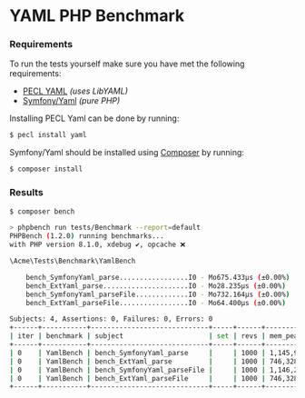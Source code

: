 # YAML PHP Benchmark

### Requirements

To run the tests yourself make sure you have met the following requirements:

- [PECL YAML](http://pecl.php.net/package/yaml) *(uses LibYAML)*
- [Symfony/Yaml](http://symfony.com/doc/current/components/yaml/introduction.html) *(pure PHP)*

Installing PECL Yaml can be done by running:
```bash
$ pecl install yaml
```

Symfony/Yaml should be installed using [Composer](https://getcomposer.org/) by running:
```bash
$ composer install
```

### Results

```bash
$ composer bench

> phpbench run tests/Benchmark --report=default
PHPBench (1.2.0) running benchmarks...
with PHP version 8.1.0, xdebug ✔, opcache ❌

\Acme\Tests\Benchmark\YamlBench

    bench_SymfonyYaml_parse.................I0 - Mo675.433μs (±0.00%)
    bench_ExtYaml_parse.....................I0 - Mo28.235μs (±0.00%)
    bench_SymfonyYaml_parseFile.............I0 - Mo732.164μs (±0.00%)
    bench_ExtYaml_parseFile.................I0 - Mo64.400μs (±0.00%)

Subjects: 4, Assertions: 0, Failures: 0, Errors: 0
+------+-----------+-----------------------------+-----+------+------------+-----------+--------------+----------------+
| iter | benchmark | subject                     | set | revs | mem_peak   | time_avg  | comp_z_value | comp_deviation |
+------+-----------+-----------------------------+-----+------+------------+-----------+--------------+----------------+
| 0    | YamlBench | bench_SymfonyYaml_parse     |     | 1000 | 1,145,928b | 675.433μs | +0.00σ       | +0.00%         |
| 0    | YamlBench | bench_ExtYaml_parse         |     | 1000 | 746,328b   | 28.235μs  | +0.00σ       | +0.00%         |
| 0    | YamlBench | bench_SymfonyYaml_parseFile |     | 1000 | 1,146,256b | 732.164μs | +0.00σ       | +0.00%         |
| 0    | YamlBench | bench_ExtYaml_parseFile     |     | 1000 | 746,328b   | 64.400μs  | +0.00σ       | +0.00%         |
+------+-----------+-----------------------------+-----+------+------------+-----------+--------------+----------------+
```
